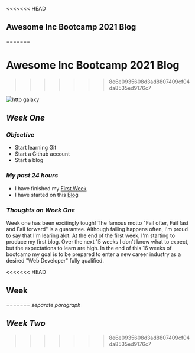 <<<<<<< HEAD
## **Awesome Inc Bootcamp 2021 Blog**  
=======
# **Awesome Inc Bootcamp 2021 Blog** 
>>>>>>> 8e6e0935608d3ad8807409cf04da8535ed9176c7

![http galaxy](https://upload.wikimedia.org/wikipedia/commons/9/9e/Milky_Way_Arch.jpg)

## *Week One*

 ### *Objective*
- Start learning Git 
- Start a Github account
- Start a blog


### *My past 24 hours*
  - I have finished my [First Week](https://lab.github.com/githubtraining/first-week-on-github)
  - I have started on this [Blog](https://github.com/curry-scott/curry-scott.github.io)
           
    
### *Thoughts on Week One*
   Week one has been excitingly tough! The famous motto "Fail ofter, Fail fast and Fail forward" is a guarantee. Although failing happens often, I'm proud to say that I'm learing alot. At the end of the first week, I'm starting to produce my first blog. Over the next 15 weeks I don't know what to expect, but the expectations to learn are high. In the end of this 16 weeks of bootcamp my goal is to be prepared to enter a new career industry as a desired "Web Developer" fully qualified.

  

<<<<<<< HEAD

## Week 
=======
 *separate paragraph*

## *Week Two*

>>>>>>> 8e6e0935608d3ad8807409cf04da8535ed9176c7
 

    
    

    
    
